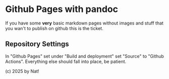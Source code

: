 # Github Pages with pandoc

If you have some **very** basic markdown pages without images and stuff that
you wan't to publish on github this is the ticket.

## Repository Settings

In "Github Pages" set under "Build and deployment" set "Source" to
"Github Actions". Everything else should fall into place, be patient.


(c) 2025 by Nat!

